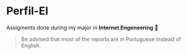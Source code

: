 # Perfil-EI

Assigments done during my major in **Internet Engeneering** 🛜

> Be advised that most of the reports are in Portuguese instead of English. 

